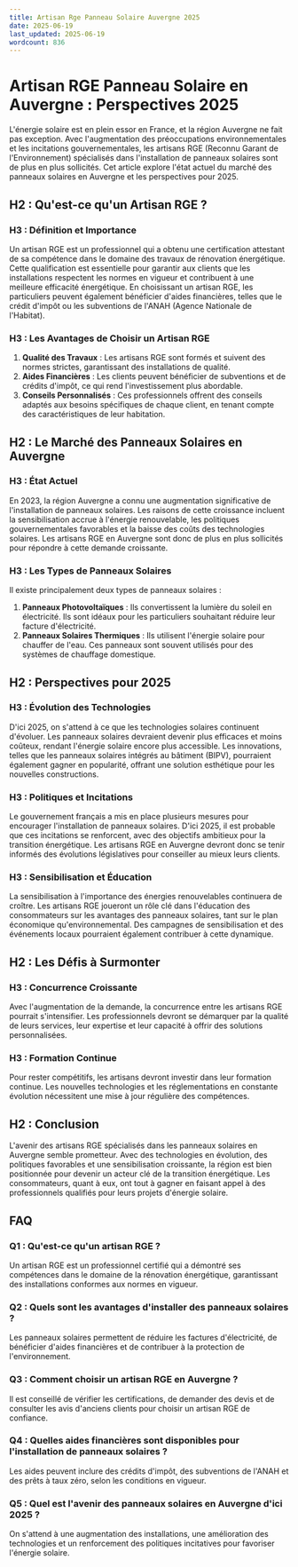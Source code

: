 ```yaml
---
title: Artisan Rge Panneau Solaire Auvergne 2025
date: 2025-06-19
last_updated: 2025-06-19
wordcount: 836
---
```


# Artisan RGE Panneau Solaire en Auvergne : Perspectives 2025

L'énergie solaire est en plein essor en France, et la région Auvergne ne fait pas exception. Avec l'augmentation des préoccupations environnementales et les incitations gouvernementales, les artisans RGE (Reconnu Garant de l'Environnement) spécialisés dans l'installation de panneaux solaires sont de plus en plus sollicités. Cet article explore l'état actuel du marché des panneaux solaires en Auvergne et les perspectives pour 2025.

## H2 : Qu'est-ce qu'un Artisan RGE ?

### H3 : Définition et Importance

Un artisan RGE est un professionnel qui a obtenu une certification attestant de sa compétence dans le domaine des travaux de rénovation énergétique. Cette qualification est essentielle pour garantir aux clients que les installations respectent les normes en vigueur et contribuent à une meilleure efficacité énergétique. En choisissant un artisan RGE, les particuliers peuvent également bénéficier d'aides financières, telles que le crédit d'impôt ou les subventions de l'ANAH (Agence Nationale de l'Habitat).

### H3 : Les Avantages de Choisir un Artisan RGE

1. **Qualité des Travaux** : Les artisans RGE sont formés et suivent des normes strictes, garantissant des installations de qualité.
2. **Aides Financières** : Les clients peuvent bénéficier de subventions et de crédits d'impôt, ce qui rend l'investissement plus abordable.
3. **Conseils Personnalisés** : Ces professionnels offrent des conseils adaptés aux besoins spécifiques de chaque client, en tenant compte des caractéristiques de leur habitation.

## H2 : Le Marché des Panneaux Solaires en Auvergne

### H3 : État Actuel

En 2023, la région Auvergne a connu une augmentation significative de l'installation de panneaux solaires. Les raisons de cette croissance incluent la sensibilisation accrue à l'énergie renouvelable, les politiques gouvernementales favorables et la baisse des coûts des technologies solaires. Les artisans RGE en Auvergne sont donc de plus en plus sollicités pour répondre à cette demande croissante.

### H3 : Les Types de Panneaux Solaires

Il existe principalement deux types de panneaux solaires :

1. **Panneaux Photovoltaïques** : Ils convertissent la lumière du soleil en électricité. Ils sont idéaux pour les particuliers souhaitant réduire leur facture d'électricité.
2. **Panneaux Solaires Thermiques** : Ils utilisent l'énergie solaire pour chauffer de l'eau. Ces panneaux sont souvent utilisés pour des systèmes de chauffage domestique.

## H2 : Perspectives pour 2025

### H3 : Évolution des Technologies

D'ici 2025, on s'attend à ce que les technologies solaires continuent d'évoluer. Les panneaux solaires devraient devenir plus efficaces et moins coûteux, rendant l'énergie solaire encore plus accessible. Les innovations, telles que les panneaux solaires intégrés au bâtiment (BIPV), pourraient également gagner en popularité, offrant une solution esthétique pour les nouvelles constructions.

### H3 : Politiques et Incitations

Le gouvernement français a mis en place plusieurs mesures pour encourager l'installation de panneaux solaires. D'ici 2025, il est probable que ces incitations se renforcent, avec des objectifs ambitieux pour la transition énergétique. Les artisans RGE en Auvergne devront donc se tenir informés des évolutions législatives pour conseiller au mieux leurs clients.

### H3 : Sensibilisation et Éducation

La sensibilisation à l'importance des énergies renouvelables continuera de croître. Les artisans RGE joueront un rôle clé dans l'éducation des consommateurs sur les avantages des panneaux solaires, tant sur le plan économique qu'environnemental. Des campagnes de sensibilisation et des événements locaux pourraient également contribuer à cette dynamique.

## H2 : Les Défis à Surmonter

### H3 : Concurrence Croissante

Avec l'augmentation de la demande, la concurrence entre les artisans RGE pourrait s'intensifier. Les professionnels devront se démarquer par la qualité de leurs services, leur expertise et leur capacité à offrir des solutions personnalisées.

### H3 : Formation Continue

Pour rester compétitifs, les artisans devront investir dans leur formation continue. Les nouvelles technologies et les réglementations en constante évolution nécessitent une mise à jour régulière des compétences.

## H2 : Conclusion

L'avenir des artisans RGE spécialisés dans les panneaux solaires en Auvergne semble prometteur. Avec des technologies en évolution, des politiques favorables et une sensibilisation croissante, la région est bien positionnée pour devenir un acteur clé de la transition énergétique. Les consommateurs, quant à eux, ont tout à gagner en faisant appel à des professionnels qualifiés pour leurs projets d'énergie solaire.

## FAQ

### Q1 : Qu'est-ce qu'un artisan RGE ?

Un artisan RGE est un professionnel certifié qui a démontré ses compétences dans le domaine de la rénovation énergétique, garantissant des installations conformes aux normes en vigueur.

### Q2 : Quels sont les avantages d'installer des panneaux solaires ?

Les panneaux solaires permettent de réduire les factures d'électricité, de bénéficier d'aides financières et de contribuer à la protection de l'environnement.

### Q3 : Comment choisir un artisan RGE en Auvergne ?

Il est conseillé de vérifier les certifications, de demander des devis et de consulter les avis d'anciens clients pour choisir un artisan RGE de confiance.

### Q4 : Quelles aides financières sont disponibles pour l'installation de panneaux solaires ?

Les aides peuvent inclure des crédits d'impôt, des subventions de l'ANAH et des prêts à taux zéro, selon les conditions en vigueur.

### Q5 : Quel est l'avenir des panneaux solaires en Auvergne d'ici 2025 ?

On s'attend à une augmentation des installations, une amélioration des technologies et un renforcement des politiques incitatives pour favoriser l'énergie solaire.